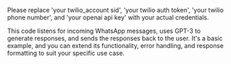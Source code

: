 Please replace 'your twilio_account sid', 'your twilio auth token', 'your twilio phone number', and 'your openai api key' with your actual credentials.

This code listens for incoming WhatsApp messages, uses GPT-3 to generate responses, and sends the responses back to the user. It's a basic example, and you can extend its functionality, error handling, and response formatting to suit your specific use case.
